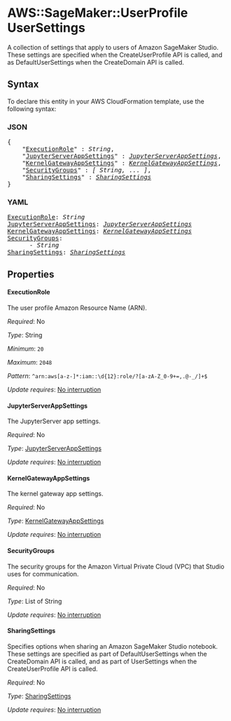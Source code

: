 # AWS::SageMaker::UserProfile UserSettings

A collection of settings that apply to users of Amazon SageMaker Studio. These settings are specified when the CreateUserProfile API is called, and as DefaultUserSettings when the CreateDomain API is called.

## Syntax

To declare this entity in your AWS CloudFormation template, use the following syntax:

### JSON

<pre>
{
    "<a href="#executionrole" title="ExecutionRole">ExecutionRole</a>" : <i>String</i>,
    "<a href="#jupyterserverappsettings" title="JupyterServerAppSettings">JupyterServerAppSettings</a>" : <i><a href="jupyterserverappsettings.md">JupyterServerAppSettings</a></i>,
    "<a href="#kernelgatewayappsettings" title="KernelGatewayAppSettings">KernelGatewayAppSettings</a>" : <i><a href="kernelgatewayappsettings.md">KernelGatewayAppSettings</a></i>,
    "<a href="#securitygroups" title="SecurityGroups">SecurityGroups</a>" : <i>[ String, ... ]</i>,
    "<a href="#sharingsettings" title="SharingSettings">SharingSettings</a>" : <i><a href="sharingsettings.md">SharingSettings</a></i>
}
</pre>

### YAML

<pre>
<a href="#executionrole" title="ExecutionRole">ExecutionRole</a>: <i>String</i>
<a href="#jupyterserverappsettings" title="JupyterServerAppSettings">JupyterServerAppSettings</a>: <i><a href="jupyterserverappsettings.md">JupyterServerAppSettings</a></i>
<a href="#kernelgatewayappsettings" title="KernelGatewayAppSettings">KernelGatewayAppSettings</a>: <i><a href="kernelgatewayappsettings.md">KernelGatewayAppSettings</a></i>
<a href="#securitygroups" title="SecurityGroups">SecurityGroups</a>: <i>
      - String</i>
<a href="#sharingsettings" title="SharingSettings">SharingSettings</a>: <i><a href="sharingsettings.md">SharingSettings</a></i>
</pre>

## Properties

#### ExecutionRole

The user profile Amazon Resource Name (ARN).

_Required_: No

_Type_: String

_Minimum_: <code>20</code>

_Maximum_: <code>2048</code>

_Pattern_: <code>^arn:aws[a-z\-]*:iam::\d{12}:role/?[a-zA-Z_0-9+=,.@\-_/]+$</code>

_Update requires_: [No interruption](https://docs.aws.amazon.com/AWSCloudFormation/latest/UserGuide/using-cfn-updating-stacks-update-behaviors.html#update-no-interrupt)

#### JupyterServerAppSettings

The JupyterServer app settings.

_Required_: No

_Type_: <a href="jupyterserverappsettings.md">JupyterServerAppSettings</a>

_Update requires_: [No interruption](https://docs.aws.amazon.com/AWSCloudFormation/latest/UserGuide/using-cfn-updating-stacks-update-behaviors.html#update-no-interrupt)

#### KernelGatewayAppSettings

The kernel gateway app settings.

_Required_: No

_Type_: <a href="kernelgatewayappsettings.md">KernelGatewayAppSettings</a>

_Update requires_: [No interruption](https://docs.aws.amazon.com/AWSCloudFormation/latest/UserGuide/using-cfn-updating-stacks-update-behaviors.html#update-no-interrupt)

#### SecurityGroups

The security groups for the Amazon Virtual Private Cloud (VPC) that Studio uses for communication.

_Required_: No

_Type_: List of String

_Update requires_: [No interruption](https://docs.aws.amazon.com/AWSCloudFormation/latest/UserGuide/using-cfn-updating-stacks-update-behaviors.html#update-no-interrupt)

#### SharingSettings

Specifies options when sharing an Amazon SageMaker Studio notebook. These settings are specified as part of DefaultUserSettings when the CreateDomain API is called, and as part of UserSettings when the CreateUserProfile API is called.

_Required_: No

_Type_: <a href="sharingsettings.md">SharingSettings</a>

_Update requires_: [No interruption](https://docs.aws.amazon.com/AWSCloudFormation/latest/UserGuide/using-cfn-updating-stacks-update-behaviors.html#update-no-interrupt)

